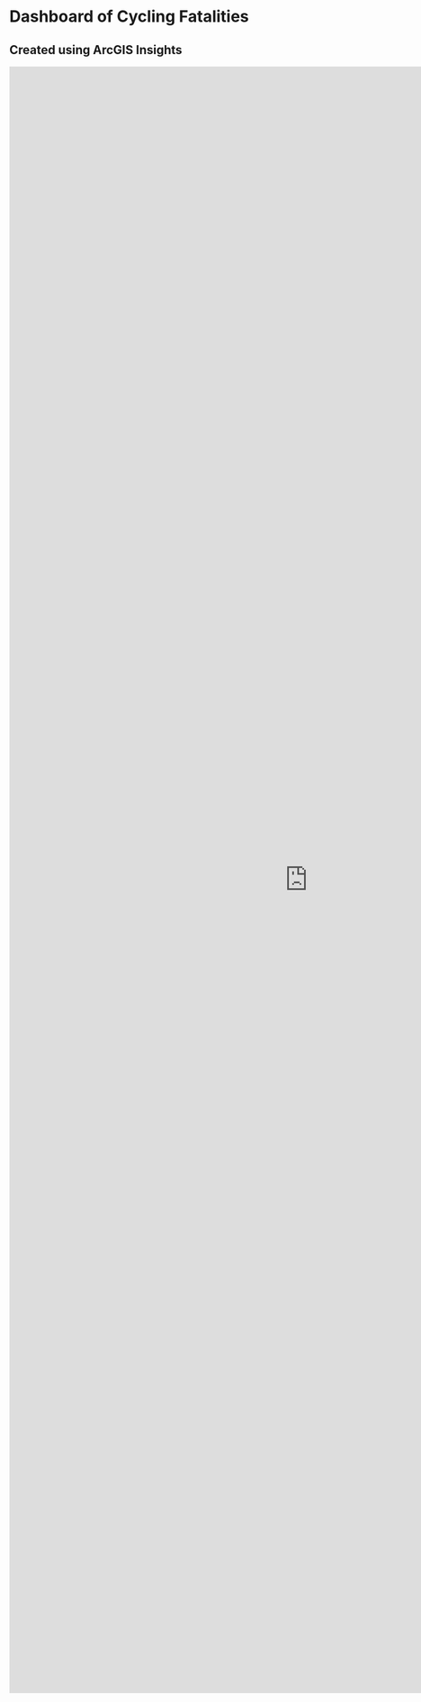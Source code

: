 # Dashboard of Cycling Fatalities
## Created using ArcGIS Insights


<iframe src="https://insights.arcgis.com/#/embed/65a52d12a334495da20feb8710a33bd1" width="1060" height="2890" frameborder="0"></iframe>
